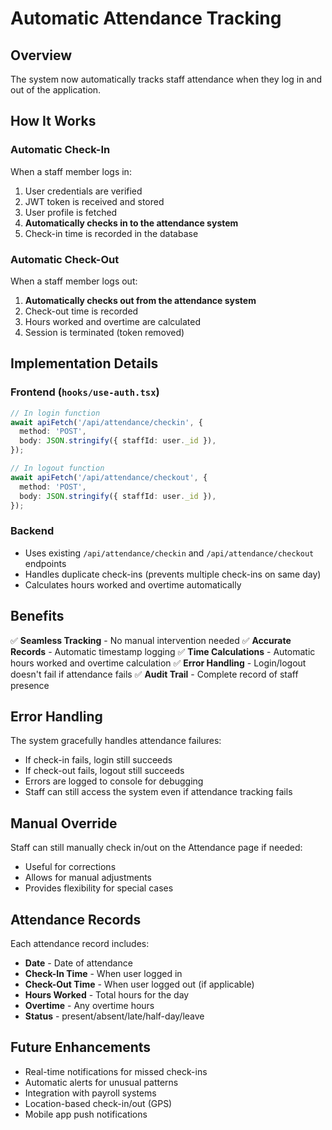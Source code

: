# Automatic Attendance Tracking

## Overview
The system now automatically tracks staff attendance when they log in and out of the application.

## How It Works

### Automatic Check-In
When a staff member logs in:
1. User credentials are verified
2. JWT token is received and stored
3. User profile is fetched
4. **Automatically checks in to the attendance system**
5. Check-in time is recorded in the database

### Automatic Check-Out
When a staff member logs out:
1. **Automatically checks out from the attendance system**
2. Check-out time is recorded
3. Hours worked and overtime are calculated
4. Session is terminated (token removed)

## Implementation Details

### Frontend (`hooks/use-auth.tsx`)
```typescript
// In login function
await apiFetch('/api/attendance/checkin', {
  method: 'POST',
  body: JSON.stringify({ staffId: user._id }),
});

// In logout function
await apiFetch('/api/attendance/checkout', {
  method: 'POST',
  body: JSON.stringify({ staffId: user._id }),
});
```

### Backend
- Uses existing `/api/attendance/checkin` and `/api/attendance/checkout` endpoints
- Handles duplicate check-ins (prevents multiple check-ins on same day)
- Calculates hours worked and overtime automatically

## Benefits

✅ **Seamless Tracking** - No manual intervention needed
✅ **Accurate Records** - Automatic timestamp logging
✅ **Time Calculations** - Automatic hours worked and overtime calculation
✅ **Error Handling** - Login/logout doesn't fail if attendance fails
✅ **Audit Trail** - Complete record of staff presence

## Error Handling

The system gracefully handles attendance failures:
- If check-in fails, login still succeeds
- If check-out fails, logout still succeeds
- Errors are logged to console for debugging
- Staff can still access the system even if attendance tracking fails

## Manual Override

Staff can still manually check in/out on the Attendance page if needed:
- Useful for corrections
- Allows for manual adjustments
- Provides flexibility for special cases

## Attendance Records

Each attendance record includes:
- **Date** - Date of attendance
- **Check-In Time** - When user logged in
- **Check-Out Time** - When user logged out (if applicable)
- **Hours Worked** - Total hours for the day
- **Overtime** - Any overtime hours
- **Status** - present/absent/late/half-day/leave

## Future Enhancements

- Real-time notifications for missed check-ins
- Automatic alerts for unusual patterns
- Integration with payroll systems
- Location-based check-in/out (GPS)
- Mobile app push notifications
